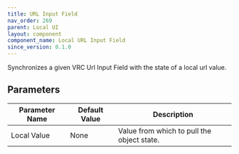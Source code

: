 ```yaml
---
title: URL Input Field
nav_order: 269
parent: Local UI
layout: component
component_name: Local URL Input Field
since_version: 0.1.0
---
```


Synchronizes a given VRC Url Input Field with the state of a local url value.

## Parameters

| Parameter Name | Default Value   | Description                                              |
|----------------|-----------------|----------------------------------------------------------|
| Local Value    | None            | Value from which to pull the object state.               |